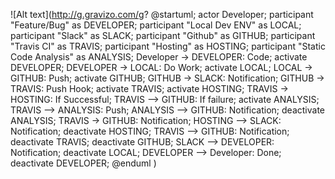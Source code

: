 

![Alt text](http://g.gravizo.com/g?
@startuml;
actor Developer;
participant "Feature/Bug" as DEVELOPER;
participant "Local Dev ENV" as LOCAL;
participant "Slack" as SLACK;
participant "Github" as GITHUB;
participant "Travis CI" as TRAVIS;
participant "Hosting" as HOSTING;
participant "Static Code Analysis" as ANALYSIS;
Developer -> DEVELOPER: Code;
activate DEVELOPER;
DEVELOPER -> LOCAL: Do Work;
activate LOCAL;
LOCAL -> GITHUB: Push;
activate GITHUB;
GITHUB -> SLACK: Notification;
GITHUB -> TRAVIS: Push Hook;
activate TRAVIS;
activate HOSTING;
TRAVIS -> HOSTING: If Successful;
TRAVIS --> GITHUB: If failure;
activate ANALYSIS;
TRAVIS --> ANALYSIS: Push;
ANALYSIS --> GITHUB: Notification;
deactivate ANALYSIS;
TRAVIS -> GITHUB: Notification;
HOSTING --> SLACK: Notification;
deactivate HOSTING;
TRAVIS --> GITHUB: Notification;
deactivate TRAVIS;
deactivate GITHUB;
SLACK --> DEVELOPER: Notification;
deactivate LOCAL;
DEVELOPER --> Developer: Done;
deactivate DEVELOPER;
@enduml
)

